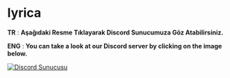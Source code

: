 # lyrica
**TR** : **Aşağıdaki Resme Tıklayarak Discord Sunucumuza Göz Atabilirsiniz.**

**ENG** : **You can take a look at our Discord server by clicking on the image below.**

[![Discord Sunucusu](https://discordapp.com/api/guilds/1130873041589641448/widget.png?style=banner2)](https://discord.gg/9M3QP5rPKn)

